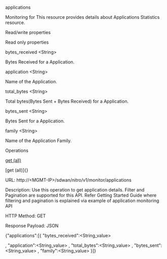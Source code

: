 applications

Monitoring for This resource provides details about Applications Statistics resource.

Read/write properties

Read only properties

bytes\_received &lt;String&gt;

Bytes Received for a Application.

application &lt;String&gt;

Name of the Application.

total\_bytes &lt;String&gt;

Total bytes(Bytes Sent + Bytes Received) for a Application.

bytes\_sent &lt;String&gt;

Bytes Sent for a Application.

family &lt;String&gt;

Name of the Application Family.

Operations

[get (all)](#get_all)

[get (all)]{}

URL: http://&lt;MGMT-IP&gt;/sdwan/nitro/v1/monitor/applications

Description: Use this operation to get application details. Filter and Pagination are supported for this API. Refer Getting Started Guide where filtering and pagination is explained via example of application monitoring API

HTTP Method: GET

Response Payload: JSON

{"applications":\[{ "bytes\_received":&lt;String\_value&gt;

, "application":&lt;String\_value&gt; , "total\_bytes":&lt;String\_value&gt; , "bytes\_sent":&lt;String\_value&gt; , "family":&lt;String\_value&gt; }\]}
